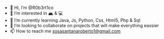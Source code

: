 - 👋 Hi, I’m @R0b3rt1co
- 👀 I’m interested in 🏔️ & 💻
- 🌱 I’m currently learning Java, Js, Python, Css, Html5, Php & Sql
- 💞️ I’m looking to collaborate on projects that will make everything eassier
- 📫 How to reach me sosasantanaroberto1@gmail.com

<!---
R0b3rt1co/R0b3rt1co is a ✨ special ✨ repository because its `README.md` (this file) appears on your GitHub profile.
--->
